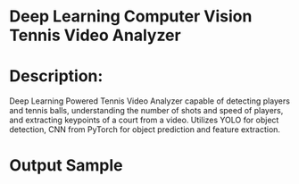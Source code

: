 # Deep Learning Computer Vision Tennis Video Analyzer

# Description: 
Deep Learning Powered Tennis Video Analyzer capable of detecting players and tennis balls, understanding the number of shots and speed of players, and extracting keypoints of a court from a video. Utilizes YOLO for object detection, CNN from PyTorch for object prediction and feature extraction.

# Output Sample
